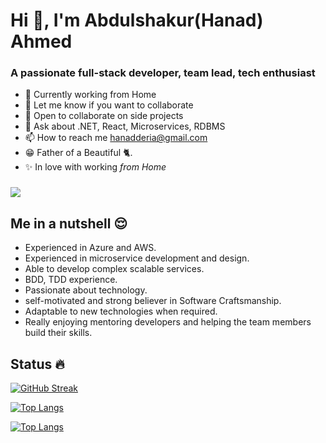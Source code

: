 # Hi 👋, I'm Abdulshakur(Hanad) Ahmed

### A passionate full-stack developer, team lead, tech enthusiast

- 🔭 Currently working from Home
- 👯 Let me know if you want to collaborate
- 🌝 Open to collaborate on side projects
- 💬 Ask about .NET, React, Microservices, RDBMS
- 📫 How to reach me hanadderia@gmail.com
- 😁 Father of a Beautiful 🐈.
- ✨ In love with working _from Home_


### ![](https://komarev.com/ghpvc/?username=your-github-username&color=blueviolet&style=for-the-badge&label=Profile+Views+👀)

## Me in a nutshell 😌

- Experienced in Azure and AWS.
- Experienced in microservice development and design.
- Able to develop complex scalable services.
- BDD, TDD experience.
- Passionate about technology.
- self-motivated and strong believer in Software Craftsmanship.
- Adaptable to new technologies when required.
- Really enjoying mentoring developers and helping the team members build their skills.


## Status 🔥
[![GitHub Streak](http://github-readme-streak-stats.herokuapp.com?user=hanadderia&theme=prussian&hide_border=true&date_format=j%20M%5B%20Y%5D)](https://git.io/streak-stats)


[![Top Langs](https://github-readme-stats.vercel.app/api/top-langs/?username=hanadderia&layout=compact&theme=prussian)](https://github.com/anuraghazra/github-readme-stats)


[![Top Langs](https://github-readme-stats.vercel.app/api/top-langs/?username=hanadderia&layout=compact&theme=vision-friendly-dark)](https://github.com/anuraghazra/github-readme-stats)
